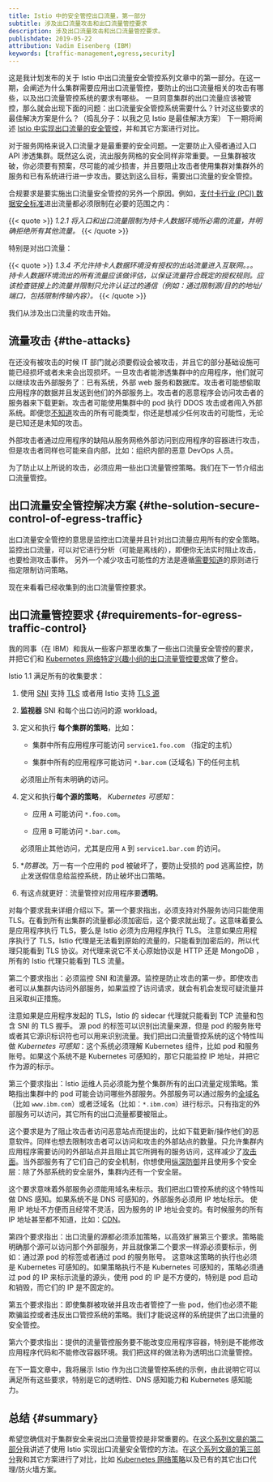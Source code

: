 ```yaml
---
title: Istio 中的安全管控出口流量，第一部分
subtitle: 涉及出口流量攻击和出口流量管控要求
description: 涉及出口流量攻击和出口流量管控要求。
publishdate: 2019-05-22
attribution: Vadim Eisenberg (IBM)
keywords: [traffic-management,egress,security]
---
```


这是我计划发布的关于 Istio 中出口流量安全管控系列文章中的第一部分。在这一期，会阐述为什么集群需要应用出口流量管控，要防止的出口流量相关的攻击有哪些，以及出口流量管控系统的要求有哪些。
一旦同意集群的出口流量应该被管控，那么就会出现下面的问题：出口流量安全管控系统需要什么？针对这些要求的最佳解决方案是什么？（捣乱分子：以我之见 Istio 是最佳解决方案）
下一期将阐述 [Istio 中实现出口流量的安全管控](/zh/blog/2019/egress-traffic-control-in-istio-part-2/)，并和其它方案进行对比。

对于服务网格来说入口流量才是最重要的安全问题。一定要防止入侵者通过入口 API 渗透集群。既然这么说，流出服务网格的安全同样非常重要。一旦集群被攻破，你必须要有预案，尽可能的减少损害，并且要阻止攻击者使用集群对集群外的服务和已有系统进行进一步攻击。要达到这么目标，需要出口流量的安全管控。

合规要求是要实施出口流量安全管控的另外一个原因。例如，[支付卡行业 (PCI) 数据安全标准](https://www.pcisecuritystandards.org/pci_security/)进出流量都必须限制在必要的范围之内：

{{< quote >}}
_1.2.1 将入口和出口流量限制为持卡人数据环境所必需的流量，并明确拒绝所有其他流量。_
{{< /quote >}}

特别是对出口流量：

{{< quote >}}
_1.3.4 不允许持卡人数据环境没有授权的出站流量进入互联网。。。持卡人数据环境流出的所有流量应该做评估，以保证流量符合既定的授权规则。应该检查链接上的流量并限制只允许认证过的通信（例如：通过限制源/目的的地址/端口，包括限制传输内容）。_
{{< /quote >}}

我们从涉及出口流量的攻击开始。

## 流量攻击 {#the-attacks}

在还没有被攻击的时候 IT 部门就必须要假设会被攻击，并且它的部分基础设施可能已经损坏或者未来会出现损坏。一旦攻击者能渗透集群中的应用程序，他们就可以继续攻击外部服务了：已有系统，外部 web 服务和数据库。攻击者可能想偷取应用程序的数据并且发送到他们的外部服务上。攻击者的恶意程序会访问攻击者的服务器来下载更新。攻击者可能使用集群中的 pod 执行 DDOS 攻击或者闯入外部系统。即便您[不知道](https://en.wikipedia.org/wiki/There_are_known_knowns)攻击的所有可能类型，你还是想减少任何攻击的可能性，无论是已知还是未知的攻击。

外部攻击者通过应用程序的缺陷从服务网格外部访问到应用程序的容器进行攻击，但是攻击者同样也可能来自内部，比如：组织内部的恶意 DevOps 人员。

为了防止以上所说的攻击，必须应用一些出口流量管控策略。我们在下一节介绍出口流量管控。

## 出口流量安全管控解决方案 {#the-solution-secure-control-of-egress-traffic}

出口流量安全管控的意思是监控出口流量并且针对出口流量应用所有的安全策略。
监控出口流量，可以对它进行分析（可能是离线的），即便你无法实时阻止攻击，也要检测攻击事件。
另外一个减少攻击可能性的方法是遵循[需要知道](https://en.wikipedia.org/wiki/Need_to_know#In_computer_technology])的原则进行指定限制访问策略。

现在来看看已经收集到的出口流量管控要求。

## 出口流量管控要求 {#requirements-for-egress-traffic-control}

我的同事（在 IBM）和我从一些客户那里收集了一些出口流量安全管控的要求，并把它们和 [Kubernetes 网络特定兴趣小组的出口流量管控要求](https://docs.google.com/document/d/1-Cq_Y-yuyNklvdnaZF9Qngl3xe0NnArT7Xt_Wno9beg)做了整合。

Istio 1.1 满足所有的收集要求：

1.  使用 [SNI](https://en.wikipedia.org/wiki/Server_Name_Indication) 支持 [TLS](https://en.wikipedia.org/wiki/Transport_Layer_Security) 或者用 Istio 支持 [TLS 源](/zh/docs/reference/glossary/#tls-origination)

1.  **监视器** SNI 和每个出口访问的源 workload。

1.  定义和执行 **每个集群的策略**，比如：

    * 集群中所有应用程序可能访问 `service1.foo.com` （指定的主机）

    * 集群中所有的应用程序可能访问  `*.bar.com` (泛域名) 下的任何主机

     必须阻止所有未明确的访问。

1.  定义和执行**每个源的策略**， _Kubernetes 可感知_：

    * 应用 `A` 可能访问 `*.foo.com`。

    * 应用 `B` 可能访问 `*.bar.com`。

    必须阻止其他访问，尤其是应用 `A` 到 `service1.bar.com` 的访问。

1.  **防篡改*。万一有一个应用的 pod 被破坏了，要防止受损的 pod 逃离监控，防止发送假信息给监控系统，防止破坏出口策略。

1.  有这点就更好：流量管控对应用程序要**透明**。

对每个要求我来详细介绍以下。第一个要求指出，必须支持对外服务访问只能使用 TLS。在看到所有出集群的流量都必须加密后，这个要求就出现了。这意味着要么是应用程序执行 TLS，要么是 Istio 必须为应用程序执行 TLS。
注意如果应用程序执行了 TLS，Istio 代理是无法看到原始的流量的，只能看到加密后的，所以代理只能看到 TLS 协议。对代理来说它不关心原始协议是 HTTP 还是 MongoDB ，所有的 Istio 代理只能看到 TLS 流量。

第二个要求指出：必须监控 SNI 和流量源。监控是防止攻击的第一步。即使攻击者可以从集群内访问外部服务，如果监控了访问请求，就会有机会发现可疑流量并且采取纠正措施。

注意如果是应用程序发起的 TLS，Istio 的 sidecar 代理就只能看到 TCP 流量和包含 SNI 的 TLS 握手。 源 pod 的标签可以识别出流量来源，但是 pod 的服务账号或者其它源识标识符也可以用来识别流量。我们把出口流量管控系统的这个特性叫做 _Kubernetes 可感知_：这个系统必须理解 Kubernetes 组件，比如 pod 和服务账号。如果这个系统不是 Kubernetes 可感知的，那它只能监控 IP 地址，并把它作为源的标示。

第三个要求指出：Istio 运维人员必须能为整个集群所有的出口流量定规策略。策略指出集群中的 pod 可能会访问哪些外部服务。外部服务可以通过服务的[全域名](https://en.wikipedia.org/wiki/Fully_qualified_domain_name) （比如 `www.ibm.com`）或者泛域名（比如：`*.ibm.com`）进行标示。只有指定的外部服务可以访问，其它所有的出口流量都要被阻止。

这个要求是为了阻止攻击者访问恶意站点而提出的，比如下载更新/操作他们的恶意软件。同样也想去限制攻击者可以访问和攻击的外部站点的数量。只允许集群内应用程序需要访问的外部站点并且阻止其它所拥有的服务访问，这样减少了[攻击面](https://en.wikipedia.org/wiki/Attack_surface)。当外部服务有了它们自己的安全机制，你想使用[纵深防御](https://en.wikipedia.org/wiki/Defense_in_depth_(computing))并且使用多个安全层：除了外部系统的安全层外，集群内还有一个安全层。

这个要求意味着外部服务必须能用域名来标示。我们把出口管控系统的这个特性叫做 DNS 感知。如果系统不是 DNS 可感知的，外部服务必须用 IP 地址标示。
使用 IP 地址不方便而且经常不灵活，因为服务的 IP 地址会变的。有时候服务的所有 IP 地址甚至都不知道，比如：[CDN](https://en.wikipedia.org/wiki/Content_delivery_network)。

第四个要求指出：出口流量的源都必须添加策略，以高效扩展第三个要求。策略能明确那个源可以访问那个外部服务，并且就像第二个要求一样源必须要标示，例如：通过源 pod 的标签或者通过 pod 的服务账号。
这意味这策略的执行也必须是 Kubernetes 可感知的。如果策略执行不是 Kubernetes 可感知的，策略必须通过 pod 的 IP 来标示流量的源头，使用 pod 的 IP 是不方便的，特别是 pod 启动和销毁，而它们的 IP 是不固定的。

第五个要求指出：即使集群被攻破并且攻击者管控了一些 pod，他们也必须不能欺骗监控或者违反出口管控系统的策略。我们才能说这样的系统提供了出口流量的安全管控。

第六个要求指出：提供的流量管控服务要不能改变应用程序容器，特别是不能修改应用程序代码和不能修改容器环境。我们把这样的做法称为透明出口流量管控。

在下一篇文章中，我将展示 Istio 作为出口流量管控系统的示例，由此说明它可以满足所有这些要求，特别是它的透明性、DNS 感知能力和 Kubernetes 感知能力。

## 总结 {#summary}

希望您确信对于集群安全来说出口流量管控是非常重要的。在[这个系列文章的第二部分](/zh/blog/2019/egress-traffic-control-in-istio-part-2/)我讲述了使用 Istio 实现出口流量安全管控的方法。在[这个系列文章的第三部分](/zh/blog/2019/egress-traffic-control-in-istio-part-3/)我和其它方案进行了对比，比如 [Kubernetes 网络策略](https://kubernetes.io/docs/concepts/services-networking/network-policies/)以及已有的其它出口代理/防火墙方案。
